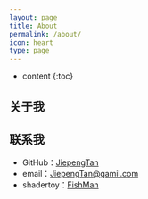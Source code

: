 ```yaml
---
layout: page
title: About
permalink: /about/
icon: heart
type: page
---
```


* content
{:toc}

## 关于我

## 联系我

* GitHub：[JiepengTan](https://github.com/JiepengTan/)
* email：JiepengTan@gamil.com
* shadertoy：[FishMan](https://www.shadertoy.com/user/FishMan)

